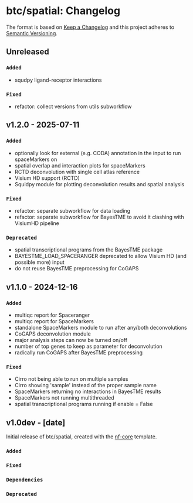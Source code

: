 # btc/spatial: Changelog

The format is based on [Keep a Changelog](https://keepachangelog.com/en/1.0.0/)
and this project adheres to [Semantic Versioning](https://semver.org/spec/v2.0.0.html).

## Unreleased
### `Added`
- squdpy ligand-receptor interactions

### `Fixed`
- refactor: collect versions from utils subworkflow

## v1.2.0 - 2025-07-11

### `Added`
- optionally look for external (e.g. CODA) annotation in the input to run spaceMarkers on
- spatial overlap and interaction plots for spaceMarkers
- RCTD deconvolution with single cell atlas reference
- Visium HD support (RCTD)
- Squidpy module for plotting deconvolution results and spatial analysis

### `Fixed`
- refactor: separate subworkflow for data loading
- refactor: separate subworkflow for BayesTME to avoid it clashing with VisiumHD pipeline

### `Deprecated`
- spatial transcriptional programs from the BayesTME package
- BAYESTME_LOAD_SPACERANGER deprecated to allow Visium HD (and possible more) input
- do not reuse BayesTME preprocessing for CoGAPS


## v1.1.0 - 2024-12-16

### `Added`
- multiqc report for Spaceranger
- multiqc report for SpaceMarkers
- standalone SpaceMarkers module to run after any/both deconvolutions
- CoGAPS deconvolution module
- major analysis steps can now be turned on/off
- number of top genes to keep as parameter for deconvolution
- radically run CoGAPS after BayesTME preprocessing

### `Fixed`
- Cirro not being able to run on multiple samples
- Cirro showing 'sample' instead of the proper sample name
- SpaceMarkers returning no interactions in BayesTME results
- SpaceMarkers not running multithreaded
- spatial transcriptional programs running if enable = False


## v1.0dev - [date]

Initial release of btc/spatial, created with the [nf-core](https://nf-co.re/) template.

### `Added`

### `Fixed`

### `Dependencies`

### `Deprecated`

